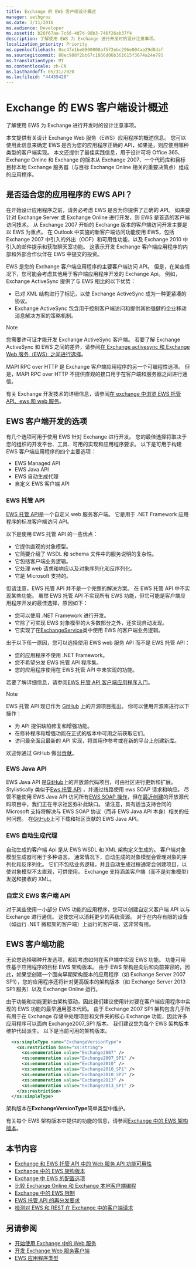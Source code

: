 ```yaml
---
title: Exchange 的 EWS 客户端设计概述
manager: sethgros
ms.date: 3/11/2016
ms.audience: Developer
ms.assetid: b26f67aa-7c66-4d7d-98b3-746f26ab37f4
description: 了解使用 EWS 为 Exchange 进行开发时的设计注意事项。
localization_priority: Priority
ms.openlocfilehash: 0ac4fe1be0800008af572ebc296e004aa29d8daf
ms.sourcegitcommit: 88ec988f2bb67c1866d06b361615f3674a24e795
ms.translationtype: MT
ms.contentlocale: zh-CN
ms.lasthandoff: 05/31/2020
ms.locfileid: "44455420"
---
```

# <a name="ews-client-design-overview-for-exchange"></a>Exchange 的 EWS 客户端设计概述

了解使用 EWS 为 Exchange 进行开发时的设计注意事项。 
  
本文提供有关设计 Exchange Web 服务（EWS）应用程序的概述信息。 您可以使用此信息来确定 EWS 是否为您的应用程序正确的 API，如果是，则应使用哪种类型的客户端实现。 本文还提供了最佳实践信息，用于设计可将 Office 365、Exchange Online 和 Exchange 的版本从 Exchange 2007、一个代码库和目标目标本地 Exchange 服务器（与目标 Exchange Online 相关的重要决策点）组成的应用程序。
  
## <a name="is-ews-the-right-api-for-your-application"></a>是否适合您的应用程序的 EWS API？
<a name="IsEWSRight"> </a>

在开始设计应用程序之前，请务必考虑 EWS 是否为你提供了正确的 API。 如果要针对 Exchange Server 或 Exchange Online 进行开发，则 EWS 是首选的客户端访问技术。 从 Exchange 2007 开始的 Exchange 版本的客户端访问开发主要是以 EWS 为重点。 在 Outlook 中实施的新客户端访问功能使用 EWS，包括 Exchange 2007 中引入的外出（OOF）和可用性功能，以及 Exchange 2010 中引入的邮件提示和获取聊天室功能。 这表示开发 Exchange 客户端应用程序的内部和外部合作伙伴在 EWS 中提交的投资。
  
EWS 是您的 Exchange 客户端应用程序的主要客户端访问 API。 但是，在某些情况下，您可能会考虑其他用于客户端应用程序开发的 Exchange Api。 例如，Exchange ActiveSync 提供了与 EWS 相比的以下优势：
  
- 已对 XML 结构进行了标记，以使 Exchange ActiveSync 成为一种更紧凑的协议。  
- Exchange ActiveSync 包含用于控制客户端访问和提供其他强健的企业移动消息解决方案的策略机制。
    
> [!NOTE]
> 您需要许可证才能开发 Exchange ActiveSync 客户端。 若要了解 Exchange ActiveSync 和 EWS 之间的差异，请参阅[在 Exchange activesync 和 Exchange Web 服务（EWS）之间进行选择](https://msdn.microsoft.com/library/dn144954%28v=exchg.140%29.aspx)。 
  
MAPI RPC over HTTP 是 Exchange 客户端应用程序的另一个可编程性选项。 但是，MAPI RPC over HTTP 不提供直观的接口用于在客户端和服务器之间进行通信。
  
有关 Exchange 开发技术的详细信息，请参阅[在 exchange 中浏览 EWS 托管 API、ews 和 web 服务](explore-the-ews-managed-api-ews-and-web-services-in-exchange.md)。
  
## <a name="options-for-ews-client-development"></a>EWS 客户端开发的选项
<a name="EWSClientOptions"> </a>

有几个选项可用于使用 EWS 针对 Exchange 进行开发。 您的最佳选择将取决于您的组织的开发平台、工具、可用的实现和应用程序要求。 以下是可用于构建 EWS 客户端应用程序的四个主要选项：
  
- EWS Managed API
- EWS Java API
- EWS 自动生成代理
- 自定义 EWS 客户端 API
    
### <a name="ews-managed-api"></a>EWS 托管 API

[EWS 托管 API](https://aka.ms/ews-managed-api-readme)是一个自定义 web 服务客户端。 它是用于 .NET Framework 应用程序的标准客户端访问 API。 
  
以下是使用 EWS 托管 API 的一些优点：
  
- 它提供直观的对象模型。   
- 它简要介绍了 WSDL 和 schema 文件中的服务说明的复杂性。   
- 它包括客户端业务逻辑。   
- 它处理 web 请求和响应以及对象序列化和反序列化。   
- 它是 Microsoft 支持的。
    
但请注意，EWS 托管 API 并不是一个完整的解决方案。 在 EWS 托管 API 中不实现某些功能。 虽然 EWS 托管 API 不实现所有 EWS 功能，但它可能是客户端应用程序开发的最佳选择，原因如下：
  
- 您可以使用 .NET Framework 进行开发。
- 它除了可实现 EWS 对象模型的大多数部分之外，还实现自动发现。
- 它实现了在[ExchangeService](https://msdn.microsoft.com/library/office/microsoft.exchange.webservices.data.exchangeservice%28v=exchg.80%29.aspx)类中使用 EWS 的客户端业务逻辑。 
    
出于以下任一原因，您可以选择使用 EWS web 服务 API 而不是 EWS 托管 API：
  
- 您的应用程序不使用 .NET Framework。 
- 您不希望分发 EWS 托管 API 程序集。 
- 您的应用程序使用在 EWS 托管 API 中未实现的功能。
    
若要了解详细信息，请参阅[EWS 托管 API 客户端应用程序入门](get-started-with-ews-managed-api-client-applications.md)。
  
> [!NOTE]
> EWS 托管 API 现已作为 [GitHub](https://aka.ms/ews-managed-api-github) 上的开源项目推出。 你可以使用开源库进行以下操作： 
> - 为 API 提供缺陷修复和增强功能。 
> - 在修补程序和增强功能在正式的版本中可用之前获取它们。
> - 访问最全面且最新的 API 实现，将其用作参考或在新的平台上创建新库。
> 
> 欢迎你通过 GitHub 做出[贡献](https://github.com/OfficeDev/ews-managed-api/blob/master/CONTRIBUTING.md)。 
  
### <a name="ews-java-api"></a>EWS Java API

EWS Java API 是[GitHub](https://github.com/OfficeDev/ews-java-api)上的开放源代码项目，可由社区进行更新和扩展。 Stylistically 类似于[Ews 托管 API](https://msdn.microsoft.com/library/office/jj220535%28v=exchg.80%29.aspx) ，并通过线路使用 ews SOAP 请求和响应。 尽管不能使用 EWS Java API 访问所有[EWS SOAP 操作](https://msdn.microsoft.com/library/cf6fd871-9a65-4f34-8557-c8c71dd7ce09%28Office.15%29.aspx)，但在[最近创建](https://blogs.office.com/2014/08/28/open-sourcing-exchange-web-services-ews-java-api/)的开放源代码项目中，我们正在寻求社区弥补此缺口。 请注意，具有适当支持合同的 Microsoft 支持将解决与 EWS SOAP 协议（而非 EWS Java API 本身）相关的任何问题。 在[GitHub](https://github.com/OfficeDev/ews-java-api)上可下载和社区贡献的 EWS Java API。

  
### <a name="ews-autogenerated-proxies"></a>EWS 自动生成代理

自动生成的客户端 Api 是从 EWS WSDL 和 XML 架构定义生成的。 客户端对象模型生成器可用于多种语言。 通常情况下，自动生成的对象模型会管理对象的序列化和反序列化。 它们不包括业务逻辑，并且自动生成过程通常会创建项目，以使对象模型不太直观，可供使用。 Exchange 支持涵盖客户端（而不是对象模型）发送和接收的 XML。
  
### <a name="custom-ews-client-api"></a>自定义 EWS 客户端 API

对于某些使用一小部分 EWS 功能的应用程序，您可以创建自定义客户端 API 以与 Exchange 进行通信。 这使您可以消耗更少的系统资源。 对于在内存有限的设备（如运行 .NET 微框架的客户端）上运行的客户端，这非常有用。
  
## <a name="ews-client-features"></a>EWS 客户端功能
<a name="EWSFeatures"> </a>

无论您选择哪种开发选项，都应考虑如何在客户端中实现 EWS 功能。 功能可用性基于应用程序的目标 EWS 架构版本。 由于 EWS 架构是向后和向前兼容的，因此，如果您创建一个面向早期架构版本的应用程序（如 Exchange Server 2007 SP1），您的应用程序还将针对更高版本的架构版本（如 Exchange Server 2013 SP1 服务）以及 Exchange Online 运行。 
  
由于功能和功能更新由架构驱动，因此我们建议使用针对要在客户端应用程序中实现的 EWS 功能的最早通用基本代码。 由于 Exchange 2007 SP1 架构包含几乎所有用于在 Exchange 存储中处理项目和文件夹的核心 Exchange 功能，因此许多应用程序可以面向 Exchange2007_SP1 版本。 我们建议您为每个 EWS 架构版本维护代码派生。 以下是当前可用的架构版本。 
  
```XML
  <xs:simpleType name="ExchangeVersionType">
    <xs:restriction base="xs:string">
      <xs:enumeration value="Exchange2007" />
      <xs:enumeration value="Exchange2007_SP1" />
      <xs:enumeration value="Exchange2010" />
      <xs:enumeration value="Exchange2010_SP1" />
      <xs:enumeration value="Exchange2010_SP2" />
      <xs:enumeration value="Exchange2013" />
      <xs:enumeration value="Exchange2013_SP1" />
    </xs:restriction>
  </xs:simpleType>
```

架构版本在**ExchangeVersionType**简单类型中维护。 
  
有关每个 EWS 架构版本中提供的功能的信息，请参阅[Exchange 中的 EWS 架构版本](ews-schema-versions-in-exchange.md)。
  
## <a name="in-this-section"></a>本节内容
<a name="bk_inthissection"> </a>

- [Exchange 和 EWS 托管 API 中的 Web 服务 API 功能可用性](web-service-api-feature-availability-in-exchange-and-the-ews-managed-api.md)   
- [Exchange 中的 EWS 架构版本](ews-schema-versions-in-exchange.md)  
- [Exchange 中 EWS 的配置选项](configuration-options-for-ews-in-exchange.md)  
- [比较 Exchange Online 和 Exchange 本地客户端编程](comparing-exchange-online-and-exchange-on-premises-client-programming.md)   
- [Exchange 中的 EWS 限制](ews-throttling-in-exchange.md)  
- [EWS 托管 API 的再分发要求](redistribution-requirements-for-the-ews-managed-api.md)  
- [检测对 EWS 和 REST 在 Exchange 中的客户端请求](instrumenting-client-requests-for-ews-and-rest-in-exchange.md)
    
## <a name="see-also"></a>另请参阅
 
- [开始使用 Exchange 中的 Web 服务](start-using-web-services-in-exchange.md)
- [开发 Exchange Web 服务客户端](develop-web-service-clients-for-exchange.md) 
- [EWS 应用程序类型](ews-application-types.md)
    

